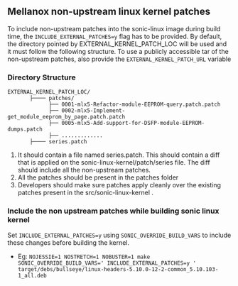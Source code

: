 ## Mellanox non-upstream linux kernel patches ##

To include non-upstream patches into the sonic-linux image during build time, the `INCLUDE_EXTERNAL_PATCHES=y` flag has to be provided. By default, the directory pointed by EXTERNAL_KERNEL_PATCH_LOC will be used and it must follow the following structure. To use a publicly accessible tar of the non-upstream patches, also provide the `EXTERNAL_KERNEL_PATCH_URL` variable 

### Directory Structure 

```
EXTERNAL_KERNEL_PATCH_LOC/
       ├──── patches/
             ├── 0001-mlx5-Refactor-module-EEPROM-query.patch.patch
             ├── 0002-mlx5-Implement-get_module_eeprom_by_page.patch.patch
             ├── 0005-mlx5-Add-support-for-DSFP-module-EEPROM-dumps.patch
             ├── .............
       ├──── series.patch
```

  1. It should contain a file named series.patch. This should contain a diff that is applied on the sonic-linux-kernel/patch/series file. The diff should include all the non-upstream patches.
  2. All the patches should be present in the patches folder
  3. Developers should make sure patches apply cleanly over the existing patches present in the src/sonic-linux-kernel .


### Include the non upstream patches while building sonic linux kernel

Set `INCLUDE_EXTERNAL_PATCHES=y` using `SONIC_OVERRIDE_BUILD_VARS` to include these changes before building the kernel.
- Eg: `NOJESSIE=1 NOSTRETCH=1 NOBUSTER=1 make SONIC_OVERRIDE_BUILD_VARS=' INCLUDE_EXTERNAL_PATCHES=y ' target/debs/bullseye/linux-headers-5.10.0-12-2-common_5.10.103-1_all.deb`

